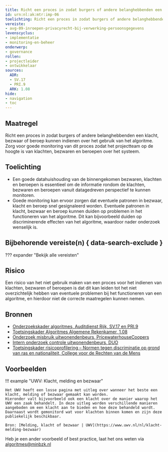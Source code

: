 ```yaml
---
title: Richt een proces in zodat burgers of andere belanghebbenden een klacht, bezwaar of beroep kunnen indienen over het gebruik van het algoritme en monitor dit proces
id: urn:nl:ak:mtr:imp-06
toelichting: Richt een proces in zodat burgers of andere belanghebbenden een klacht, bezwaar of beroep kunnen indienen over het gebruik van het algoritme. Zorg voor goede monitoring van dit proces zodat het projectteam op de hoogte is van klachten, bezwaren en beroepen over het systeem. 
vereiste:
- avg-09-inroepen-privacyrecht-bij-verwerking-persoonsgegevens
levenscyclus:
- implementatie
- monitoring-en-beheer
onderwerp:
- governance
rollen:
- projectleider
- ontwikkelaar
sources:
  ADR:
  - SV.17
  - PRI.9
  ARK: 1.08
hide:
- navigation
- toc
---
```


<!-- tags -->

## Maatregel
Richt een proces in zodat burgers of andere belanghebbenden een klacht, bezwaar of beroep kunnen indienen over het gebruik van het algoritme. Zorg voor goede monitoring van dit proces zodat het projectteam op de hoogte is van klachten, bezwaren en beroepen over het systeem. 

## Toelichting
- Een goede datahuishouding van de binnengekomen bezwaren, klachten en beroepen is essentieel om de informatie rondom de klachten, bezwaren en beroepen vanuit datagedreven perspectief te kunnen monitoren.
- Goede monitoring kan ervoor zorgen dat eventuele patronen in bezwaar, klacht en beroep snel gesignaleerd worden. Eventuele patronen in klacht, bezwaar en beroep kunnen duiden op problemen in het functioneren van het algoritme. Dit kan bijvoorbeeld duiden op discriminerende effecten van het algoritme, waardoor nader onderzoek wenselijk is. 

## Bijbehorende vereiste(n) { data-search-exclude }
??? expander "Bekijk alle vereisten"
    <!-- list_vereisten_on_maatregelen_page -->

## Risico
Een risico van het niet gebruik maken van een proces voor het indienen van klachten, bezwaren of beroepen is dat dit kan leiden tot het niet overzichtelijk hebben van eventuele problemen bij het functioneren van een algoritme, en hierdoor niet de correcte maatregelen kunnen nemen. 

## Bronnen
- [Onderzoekskader algoritmes, Auditdienst Rijk, SV.17 en PRI.9](https://minbzk.github.io/Algoritmekader/voldoen-aan-wetten-en-regels/hulpmiddelen/onderzoekskader-adr)
- [Toetsingskader Algoritmes Algemene Rekenkamer, 1.08](https://www.rekenkamer.nl/onderwerpen/algoritmes/documenten/publicaties/2024/05/15/het-toetsingskader-aan-de-slag)
- [Onderzoek misbruik uitwonendenbeurs, PricewaterhouseCoopers](https://www.rijksoverheid.nl/documenten/rapporten/2024/03/01/eindrapport-pwc-rapportage-onderzoek-misbruik-uitwonendenbeurs)
- [Intern onderzoek controle uitwonendenbeurs, DUO](https://www.rijksoverheid.nl/documenten/rapporten/2024/03/01/intern-onderzoeksrapport-controle-uitwonendenbeurs-duo)
- [Toetsingskader risicoprofilering – Normen tegen discriminatie op grond van ras en nationaliteit, College voor de Rechten van de Mens](https://publicaties.mensenrechten.nl/publicatie/4093c026-ae41-4c1d-aa78-4ce0e205b5de)

## Voorbeelden
!!! example "UWV: Klacht, melding en bezwaar"
    
    Het UWV heeft een losse pagina met uitleg over wanneer het beste een klacht, melding of bezwaar gemaakt kan worden. 
    Hieronder valt bijvoorbeeld ook een klacht over de manier waarop het UWV een zaak behandelt. In deze uitleg worden verschillende manieren aangeboden om een klacht aan te bieden en hoe deze behandeld wordt. Daarnaast wordt gemonitord wat voor klachten binnen komen en zijn deze publiekelijk beschikbaar.
    
    Bron: [Melding, klacht of bezwaar | UWV](https://www.uwv.nl/nl/klacht-melding-bezwaar)


Heb je een ander voorbeeld of best practice, laat het ons weten via [algoritmes@minbzk.nl](mailto:algoritmes@minbzk.nl)


